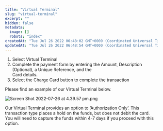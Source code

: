 ```yaml
---
title: "Virtual Terminal"
slug: "virtual-terminal"
excerpt: ""
hidden: false
metadata: 
  image: []
  robots: "index"
createdAt: "Tue Jul 26 2022 06:48:02 GMT+0000 (Coordinated Universal Time)"
updatedAt: "Tue Jul 26 2022 06:48:54 GMT+0000 (Coordinated Universal Time)"
---
```

1. Select Virtual Terminal
2. Complete the payment form by entering the Amount, Description (Optional), a Unique Reference, and the  
    Card details.
3. Select the Charge Card button to complete the transaction

Please find an example of our Virtual Terminal below.

![](https://files.readme.io/c6d6928-Screen_Shot_2022-07-26_at_4.39.57_pm.png "Screen Shot 2022-07-26 at 4.39.57 pm.png")

Our Virtual Terminal provides an option to ‘Authorization Only’. This transaction type places a hold on the funds, but does not debit the card. You will need to capture the funds within 4-7 days if you proceed with this option.
